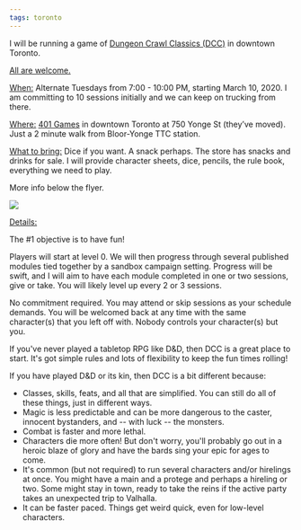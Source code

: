 ```yaml
---
tags: toronto
---
```

I will be running a game of <a href="https://goodman-games.com/store/dungeon-crawl-classics/">Dungeon Crawl Classics (DCC)</a> in downtown Toronto.

<a href="{{ site.baseurl }}/expectations.html">All are welcome.</a>

<u>When:</u> Alternate Tuesdays from 7:00 - 10:00 PM, starting March 10, 2020. I am committing to 10 sessions initially and we can keep on trucking from there.

<u>Where:</u> <a href="https://store.401games.ca/pages/toronto-vaughan-locations-hours">401 Games</a> in downtown Toronto at 750 Yonge St (they’ve moved). Just a 2 minute walk from Bloor-Yonge TTC station.

<u>What to bring:</u> Dice if you want. A snack perhaps. The store has snacks and drinks for sale. I will provide character sheets, dice, pencils, the rule book, everything we need to play.

More info below the flyer.

<img src="{{ site.baseurl }}/assets/img/sanjulian.png">

<u>Details:</u>

The #1 objective is to have fun!

Players will start at level 0. We will then progress through several published modules tied together by a sandbox campaign setting. Progress will be swift, and I will aim to have each module completed in one or two sessions, give or take. You will likely level up every 2 or 3 sessions.

No commitment required. You may attend or skip sessions as your schedule demands. You will be welcomed back at any time with the same character(s) that you left off with. Nobody controls your character(s) but you.

If you've never played a tabletop RPG like D&D, then DCC is a great place to start. It's got simple rules and lots of flexibility to keep the fun times rolling!

If you have played D&D or its kin, then DCC is a bit different because:
<ul>
<li>
Classes, skills, feats, and all that are simplified. You can still do all of these things, just in different ways.
</li>
<li>
Magic is less predictable and can be more dangerous to the caster, innocent bystanders, and -- with luck -- the monsters.
</li>
<li>
Combat is faster and more lethal. 
</li>
<li>
Characters die more often! But don't worry, you'll probably go out in a heroic blaze of glory and have the bards sing your epic for ages to come. 
</li>
<li>
It's common (but not required) to run several characters and/or hirelings at once. You might have a main and a protege and perhaps a hireling or two. Some might stay in town, ready to take the reins if the active party takes an unexpected trip to Valhalla.
</li>
<li>
It can be faster paced. Things get weird quick, even for low-level characters.
</li>
</ul>
